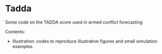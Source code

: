 # Tadda

Some code on the TADDA score used in armed conflict forecasting

Contents:

* Illustration: codes to reproduce illustrative figures and small simulation examples.